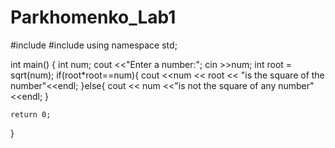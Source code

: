 # Parkhomenko_Lab1

#include <iostream>
#include <cmath>
using namespace std;

int main()
{
    int num;
    cout <<"Enter a number:";
    cin >>num;
    int root = sqrt(num);
    if(root*root==num){
    cout <<num << root << "is the square of the number"<<endl;
    }else{
        cout << num <<"is not the square of any number"<<endl;
    }

    return 0;
}
